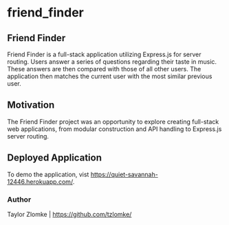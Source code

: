 # friend_finder

## Friend Finder
Friend Finder is a full-stack application utilizing Express.js for server routing. Users answer a series of questions regarding their taste in music. These answers are then compared with those of all other users. The application then matches the current user with the most similar previous user.

## Motivation
The Friend Finder project was an opportunity to explore creating full-stack web applications, from modular construction and API handling to Express.js server routing.

## Deployed Application
To demo the application, vist https://quiet-savannah-12446.herokuapp.com/.

### Author
Taylor Zlomke | https://github.com/tzlomke/